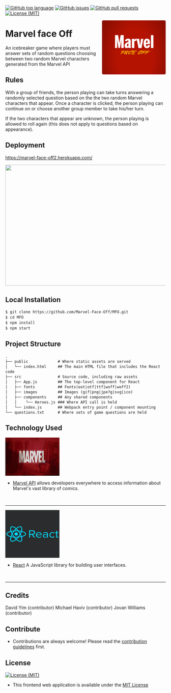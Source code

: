 [![GitHub top language](https://img.shields.io/github/languages/top/Marvel-Face-Off/MFO.svg?colorB=EFDF70&style=plastic)](https://github.com/Marvel-Face-Off/MFO)
[![GitHub issues](https://img.shields.io/github/issues/Marvel-Face-Off/MFO.svg?&colorB=ff0000&style=plastic)](https://github.com/Marvel-Face-Off/MFO/issues)
[![GitHub pull requests](https://img.shields.io/github/issues-pr/Marvel-Face-Off/MFO.svg?colorB=1FBF14&style=plastic)](https://github.com/Marvel-Face-Off/MFO/pulls)
[![License (MIT)](https://img.shields.io/badge/license-MIT-blue.svg?style=plastic)](https://opensource.org/licenses/MIT)

<img src="src/images/MFO-round.png" align="right" alt="Hallowgram Logo" width="200" height="170" overflow="hidden" />

# Marvel face Off

An icebreaker game where players must answer sets of random questions choosing between two random Marvel characters generated from the Marvel API

## Rules

With a group of friends, the person playing can take turns answering a randomly selected
question based on the the two random Marvel characters that appear. Once a character is clicked, the person playing can continue on or choose another group member to take his/her turn.

If the two characters that appear are unknown, the person playing is allowed to roll again (this does not apply to questions based on appearance).

## Deployment

https://marvel-face-off2.herokuapp.com/

<p>
	<img src= "src/images/MarvelFaceoffSite.png" width="580" height="380">
</p>

## Local Installation

```bash
$ git clone https://github.com/Marvel-Face-Off/MFO.git
$ cd MFO
$ npm install
$ npm start
```

## Project Structure

```
.
├── public             # Where static assets are served
│   └── index.html     ## The main HTML file that includes the React code
├── src                # Source code, including raw assets
│   ├── App.js         ## The top-level component for React
│   ├── fonts          ## Fonts(eot|otf|ttf|woff|woff2)
│   ├── images         ## Images (gif|png|jpe?g|svg|ico)
│   ├── components     ## Any shared components
│   │    └── Heroes.js ### Where API call is held
│   └── index.js       ## Webpack entry point / component mounting
└── questions.txt      # Where sets of game questions are held
```

## Technology Used

<img src="src/images/MarvelAPI.jpg" align="center" width="170" height="120" /><br>

* [Marvel API](https://developer.marvel.com/) allows developers everywhere to access information about Marvel's vast library of comics.
<br>

<hr>

<img src="src/images/react.png" align="center" width="170" height="150" /><br>

* [React](https://reactjs.org/) A JavaScript library for building user interfaces.
<br>

<hr>

## Credits

David Yim (contributor)
Michael Haviv (contributor)
Jovan Williams (contributor)

## Contribute
* Contributions are always welcome! Please read the [contribution guidelines](CONTRIBUTING.md) first.

## License
[![License (MIT)](https://img.shields.io/badge/license-MIT-blue.svg?style=plastic)](https://opensource.org/licenses/MIT)

* This frontend web application is available under the [MIT License](https://github.com/mhaviv/Hallowgram/Hallowgram-App/blob/master/LICENSE.md)

